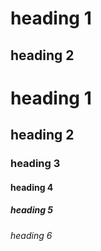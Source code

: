 heading 1
=========

heading 2
---------

# heading 1
## heading 2
### heading 3
#### heading 4
##### heading 5
###### heading 6
